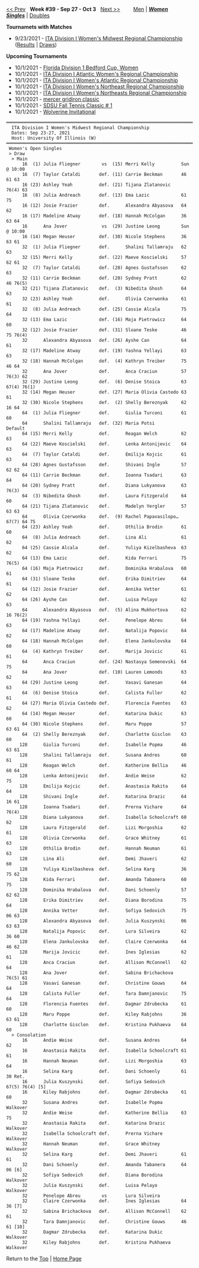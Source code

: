 <a name="top"></a>[<< Prev](women_singles_2138.md) &nbsp; **Week #39 - Sep 27 - Oct 3** &nbsp; [Next >>](women_singles_2140.md) &nbsp;&nbsp;&nbsp;&nbsp;&nbsp;&nbsp;&nbsp; [Men](./men_singles_2139.md) &#124; [***Women***](./women_singles_2139.md) &nbsp;&nbsp;&nbsp;&nbsp;&nbsp; [***Singles***](./women_singles_2139.md) &#124; [Doubles](./women_doubles_2139.md)

**Tournamets with Matches**  
- 9/23/2021 - [ITA Division I Women's Midwest Regional Championship](#21-30664) ([Results](#21-30664) &#124; <a href="https://colleges.wearecollegetennis.com/competitions/UniversityOfIllinoisW/Tournaments/Overview/D364C7F9-D5B0-4D5F-854B-5805EE070BE4" target="_blank">Draws</a>)  

**Upcoming Tournaments**  
- 10/1/2021 - <a href="https://colleges.wearecollegetennis.com/competitions/UnivOfSouthFloridaW/Tournaments/Overview/C3845735-BCB5-44DE-9B50-9FA2F75B1EE9" target="_blank">Florida Division 1 Bedford Cup, Women</a>  
- 10/1/2021 - <a href="https://colleges.wearecollegetennis.com/competitions/USNavalAcademyW/Tournaments/Overview/EB66D8AE-2B72-4A34-AF59-E6C67DA9A6D8" target="_blank">ITA Division I Atlantic Women's Regional Championship</a>  
- 10/1/2021 - <a href="https://colleges.wearecollegetennis.com/competitions/LibertyUniversityW/Tournaments/Overview/C52564C8-3C18-4053-9A72-29E45A0B7B93" target="_blank">ITA Division I Women's Atlantic Regional Championship</a>  
- 10/1/2021 - <a href="https://colleges.wearecollegetennis.com/competitions/UnivOfPennsylvaniaW/Tournaments/Overview/19C5EAFF-4E4C-4DBD-83F9-4FE76D915740" target="_blank">ITA Division I Women's Northeast Regional Championship</a>  
- 10/1/2021 - <a href="https://colleges.wearecollegetennis.com/competitions/USMilitaryAcademyW/Tournaments/Overview/191E2014-085B-4A50-9C88-E77ADCAC62E1" target="_blank">ITA Division I Women's Northeasts Regional Championship</a>  
- 10/1/2021 - <a href="https://colleges.wearecollegetennis.com/competitions/MercerUniversityM/Tournaments/Overview/DA1EFD3A-A2A3-47C3-8E11-2A83F6F6F79E" target="_blank">mercer gridiron classic</a>  
- 10/1/2021 - <a href="https://colleges.wearecollegetennis.com/competitions/SanDiegoStateUniversityW/Tournaments/Overview/1EB1A7C8-81F9-4DDF-BE0F-D8EB9551DEA5" target="_blank">SDSU Fall Tennis Classic # 1</a>  
- 10/1/2021 - <a href="https://colleges.wearecollegetennis.com/competitions/UniversityOfMichiganW/Tournaments/Overview/6AF18612-0DD9-474B-9A98-4C630E99D501" target="_blank">Wolverine Invitational</a>  

<a name="21-30664"></a>
~~~
═════════════════════════════════════════════════════════════════════════════════
  ITA Division I Women's Midwest Regional Championship
  Dates: Sep 23-27, 2021
  Host: University Of Illinois (W)
═════════════════════════════════════════════════════════════════════════════════
 Women's Open Singles
 > Draw
  > Main
      16  (1) Julia Fliegner        vs  (15) Merri Kelly          Sun @ 10:00
      16  (7) Taylor Cataldi       def. (11) Carrie Beckman       46 61 63
      16 (23) Ashley Yeah          def. (21) Tijana Zlatanovic    76(4) 63
      16  (8) Julia Andreach       def. (13) Ema Lazic            61 75
      16 (12) Josie Frazier        def.      Alexandra Abyasova   64 62
      16 (17) Madeline Atway       def. (18) Hannah McColgan      36 63 64
      16      Ana Jover             vs  (29) Justine Leong        Sun @ 10:00
      16 (14) Megan Heuser         def. (30) Nicole Stephens      36 63 61
      32  (1) Julia Fliegner       def.      Shalini Tallamraju   62 63
      32 (15) Merri Kelly          def. (22) Maeve Koscielski     57 62 61
      32  (7) Taylor Cataldi       def. (28) Agnes Gustafsson     62 63
      32 (11) Carrie Beckman       def. (20) Sydney Pratt         62 46 76(5)
      32 (21) Tijana Zlatanovic    def.  (3) Nibedita Ghosh       64 63
      32 (23) Ashley Yeah          def.      Olivia Czerwonka     61 61
      32  (8) Julia Andreach       def. (25) Cassie Alcala        75 64
      32 (13) Ema Lazic            def. (16) Maja Pietrowicz      64 60
      32 (12) Josie Frazier        def. (31) Sloane Teske         46 75 76(4)
      32      Alexandra Abyasova   def. (26) Ayshe Can            64 61
      32 (17) Madeline Atway       def. (19) Yashna Yellayi       63 63
      32 (18) Hannah McColgan      def.  (4) Kathryn Treiber      75 46 64
      32      Ana Jover            def.      Anca Craciun         57 76(3) 62
      32 (29) Justine Leong        def.  (6) Denise Stoica        63 67(4) 76(1)
      32 (14) Megan Heuser         def. (27) Maria Olivia Castedo 63 61
      32 (30) Nicole Stephens      def.  (2) Shelly Bereznyak     62 16 64
      64  (1) Julia Fliegner       def.      Giulia Turconi       61 60
      64      Shalini Tallamraju   def. (32) Maria Potsi          Default
      64 (15) Merri Kelly          def.      Reagan Welch         62 63
      64 (22) Maeve Koscielski     def.      Lenka Antonijevic    64 63
      64  (7) Taylor Cataldi       def.      Emilija Kojcic       61 63
      64 (28) Agnes Gustafsson     def.      Shivani Ingle        57 62 62
      64 (11) Carrie Beckman       def.      Ioanna Tsadari       63 64
      64 (20) Sydney Pratt         def.      Diana Lukyanova      63 76(3)
      64  (3) Nibedita Ghosh       def.      Laura Fitzgerald     64 60
      64 (21) Tijana Zlatanovic    def.      Madelyn Yergler      57 63 63
      64      Olivia Czerwonka     def.  (9) Rachel Papavasilopo… 67(7) 64 75
      64 (23) Ashley Yeah          def.      Othilia Brodin       61 60
      64  (8) Julia Andreach       def.      Lina Ali             61 62
      64 (25) Cassie Alcala        def.      Yuliya Kizelbasheva  63 62
      64 (13) Ema Lazic            def.      Kida Ferrari         75 76(5)
      64 (16) Maja Pietrowicz      def.      Dominika Hrabalova   60 61
      64 (31) Sloane Teske         def.      Erika Dimitriev      64 61
      64 (12) Josie Frazier        def.      Annika Vetter        61 62
      64 (26) Ayshe Can            def.      Luisa Pelayo         62 63
      64      Alexandra Abyasova   def.  (5) Alina Mukhortova     62 16 76(2)
      64 (19) Yashna Yellayi       def.      Penelope Abreu       64 63
      64 (17) Madeline Atway       def.      Natalija Popovic     64 62
      64 (18) Hannah McColgan      def.      Elena Jankulovska    64 60
      64  (4) Kathryn Treiber      def.      Marija Jovicic       61 61
      64      Anca Craciun         def. (24) Nastasya Semenovski  64 75
      64      Ana Jover            def. (10) Lauren Lemonds       63 62
      64 (29) Justine Leong        def.      Vasavi Ganesan       64 63
      64  (6) Denise Stoica        def.      Calista Fuller       62 61
      64 (27) Maria Olivia Castedo def.      Florencia Fuentes    63 62
      64 (14) Megan Heuser         def.      Katarina Dukic       63 60
      64 (30) Nicole Stephens      def.      Maru Poppe           57 63 61
      64  (2) Shelly Bereznyak     def.      Charlotte Gisclon    63 60
     128      Giulia Turconi       def.      Isabelle Popma       46 63 61
     128      Shalini Tallamraju   def.      Susana Andres        60 61
     128      Reagan Welch         def.      Katherine Bellia     46 60 64
     128      Lenka Antonijevic    def.      Andie Weise          62 75
     128      Emilija Kojcic       def.      Anastasia Rakita     64 64
     128      Shivani Ingle        def.      Katarina Drazic      64 16 61
     128      Ioanna Tsadari       def.      Prerna Vichare       64 76(4)
     128      Diana Lukyanova      def.      Isabella Schoolcraft 60 62
     128      Laura Fitzgerald     def.      Lizi Morgoshia       62 61
     128      Olivia Czerwonka     def.      Grace Whitney        61 63
     128      Othilia Brodin       def.      Hannah Neuman        61 63
     128      Lina Ali             def.      Demi Jhaveri         62 60
     128      Yuliya Kizelbasheva  def.      Selina Karg          36 75 62
     128      Kida Ferrari         def.      Amanda Tabanera      60 75
     128      Dominika Hrabalova   def.      Dani Schoenly        57 62 62
     128      Erika Dimitriev      def.      Diana Borodina       75 64
     128      Annika Vetter        def.      Sofiya Sedovich      75 06 63
     128      Alexandra Abyasova   def.      Julia Kuszynski      06 63 63
     128      Natalija Popovic     def.      Lura Silveira        62 36 60
     128      Elena Jankulovska    def.      Claire Czerwonka     64 46 62
     128      Marija Jovicic       def.      Ines Iglesias        62 61
     128      Anca Craciun         def.      Allison McConnell    62 64
     128      Ana Jover            def.      Sabina Brichackova   76(5) 61
     128      Vasavi Ganesan       def.      Christine Gouws      64 64
     128      Calista Fuller       def.      Tara Damnjanovic     75 64
     128      Florencia Fuentes    def.      Dagmar Zdrubecka     61 60
     128      Maru Poppe           def.      Kiley Rabjohns       36 63 61
     128      Charlotte Gisclon    def.      Kristina Pukhaeva    64 60
  > Consolation
      16      Andie Weise          def.      Susana Andres        64 62
      16      Anastasia Rakita     def.      Isabella Schoolcraft 61 61
      16      Hannah Neuman        def.      Lizi Morgoshia       63 64
      16      Selina Karg          def.      Dani Schoenly        61 30 Ret.
      16      Julia Kuszynski      def.      Sofiya Sedovich      67(5) 76(4) [5]
      16      Kiley Rabjohns       def.      Dagmar Zdrubecka     61 60
      32      Susana Andres        def.      Isabelle Popma       Walkover
      32      Andie Weise          def.      Katherine Bellia     63 75
      32      Anastasia Rakita     def.      Katarina Drazic      Walkover
      32      Isabella Schoolcraft def.      Prerna Vichare       Walkover
      32      Hannah Neuman        def.      Grace Whitney        Walkover
      32      Selina Karg          def.      Demi Jhaveri         61 61
      32      Dani Schoenly        def.      Amanda Tabanera      64 06 [6]
      32      Sofiya Sedovich      def.      Diana Borodina       Walkover
      32      Julia Kuszynski      def.      Luisa Pelayo         Walkover
      32      Penelope Abreu        vs       Lura Silveira        
      32      Claire Czerwonka     def.      Ines Iglesias        64 36 [7]
      32      Sabina Brichackova   def.      Allison McConnell    62 61
      32      Tara Damnjanovic     def.      Christine Gouws      46 61 [10]
      32      Dagmar Zdrubecka     def.      Katarina Dukic       Walkover
      32      Kiley Rabjohns       def.      Kristina Pukhaeva    Walkover
~~~

Return to the [Top](./women_singles_2139.md) &#124; [Home Page](../../index.md)